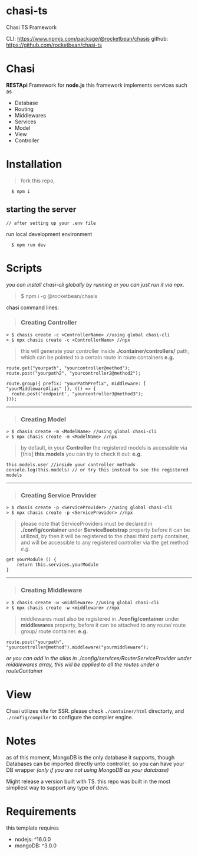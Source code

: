 # chasi-ts
Chasi TS Framework

CLI: https://www.npmjs.com/package/@rocketbean/chasis
github: https://github.com/rocketbean/chasi-ts

# Chasi
**RESTApi** Framework for **node.js**
this framework implements services such as
- Database
- Routing
- Middlewares
- Services
- Model
- View
- Controller

# Installation
  > fork this repo,
  ```
    $ npm i
  ```
## starting the server
    // after setting up your .env file 
run local development environment
```
  $ npm run dev
```
# Scripts


 *you can install chasi-cli globally by running or you can just run it via npx.*
 > $ npm i -g @rocketbean/chasis

chasi command lines: 

> ### Creating Controller
```
> $ chasis create -c <ControllerName> //using global chasi-cli
> $ npx chasis create -c <ControllerName> //npx
```
  > this will generate your controller inside **./container/controllers/** path, 
  which can be pointed to a certain route in route containers
  **e.g.**  
  ```
route.get("yourpath", "yourcontroller@method");
route.post("yourpath2", "yourcontroller2@method2");

route.group({ prefix: "yourPathPrefix", middleware: [ "yourMiddlewareAlias" ]}, (() => {
    route.post('endpoint', "yourcontroller3@method3");
}));
  ```
<hr/>

> ### Creating  Model
  
```
> $ chasis create -m <ModelName> //using global chasi-cli
> $ npx chasis create -m <ModelName> //npx
```

  > by default, in your **Controller** the registered models is accessible via [this] **this.models**
   you can try to check it out:
  **e.g.**
 ```
this.models.user //inside your controller methods
console.log(this.models) // or try this instead to see the registered models
 ```
 <hr/>
 
  > ### Creating Service Provider
  
```
> $ chasis create -p <ServiceProvider> //using global chasi-cli
> $ npx chasis create -p <ServiceProvider> //npx
```
  > please note that ServiceProviders must be declared in **./config/container** under **ServiceBootstrap** property before it can be utilized, by then it will be registered to the chasi third party container, and will be accessible to any registered controller via the get method
  *e.g.*
```
get yourModule () {
    return this.services.yourModule
}
```
<hr/>

> ### Creating Middleware

```
> $ chasis create -w <middleware> //using global chasi-cli
> $ npx chasis create -w <middleware> //npx
```
  > middlewares must also be registered in **./config/container** under **middlewares** property, before it can
    be attached to any route/ route group/ route container.
  **e.g.**
  ```
route.post("yourpath", "yourcontroller@method").middleware("yourmiddleware");
  ```
  *or you can add in the alias in ./config/services/RouterServiceProvider under middlewares array, this will be applied to all the routes under a routeContainer* 
# View
Chasi utilizes vite for SSR.
please check `./container/html` directorty,
and `./config/compiler` to configure the compiler engine.



# Notes
  as of this moment, MongoDB is the only database it supports, though Databases can be imported directly unto controller,
  so you can have your DB wrapper *(only if you are not using MongoDB as your database)*
  
  Might release a version built with TS. this repo was built in the most simpliest way to support any type of devs.

# Requirements 
this template requires 
- nodejs: ^16.0.0
- mongoDB: ^3.0.0
